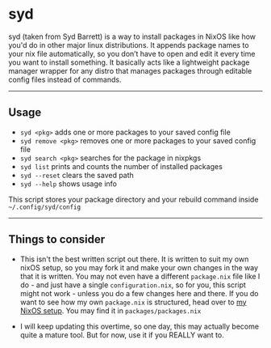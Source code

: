 # syd
syd (taken from Syd Barrett) is a way to install packages in NixOS like how you'd do in other major linux distributions. It appends package names to your nix file automatically, so you don’t have to open and edit it every time you want to install something. It basically acts like a lightweight package manager wrapper for any distro that manages packages through editable config files instead of commands.

---

## Usage
- `syd <pkg>` adds one or more packages to your saved config file
- `syd remove <pkg>` removes one or more packages to your saved config file
- `syd search <pkg>` searches for the package in nixpkgs
- `syd list` prints and counts the number of installed packages
- `syd --reset` clears the saved path
- `syd --help` shows usage info

This script stores your package directory and your rebuild command inside `~/.config/syd/config`

---

## Things to consider
- This isn't the best written script out there. It is written to suit my own nixOS setup, so you may fork it and make your own changes in the way that it is written. You may not even have a different `package.nix` file like I do - and just have a single `configuration.nix`, so for you, this script might not work - unless you do a few changes here and there. If you do want to see how my own `package.nix` is structured, head over to [my NixOS setup](https://github.com/sidharthify/nixos-configs). You may find it in `packages/packages.nix`

- I will keep updating this overtime, so one day, this may actually become quite a mature tool. But for now, use it if you REALLY want to.

